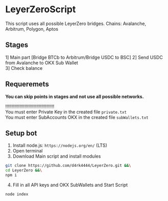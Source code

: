 # LeyerZeroScript

This script uses all possible LeyerZero bridges.
Chains: Avalanche, Arbitrum, Polygon, Aptos
  
## Stages
1] Main part [Bridge BTCb to Arbitrum/Bridge USDC to BSC]
2] Send USDC from Avalanche to OKX Sub Wallet  
3] Check balance   
  
## Requeremets
<b>You can skip points in stages and not use all possible networks.</b>  
  
!!!!!!!!!!!!!!!!!!!!!!!!!!!!!!!!!!!!!!  
You must enter Private Key in the created file `private.txt`  
You must enter SubAccounts OKX in the created file `subWallets.txt` 
  
## Setup bot
1) Install node.js: `https://nodejs.org/en/` (LTS)
2) Open terminal
3) Download Main script and install modules
```bash
git clone https://github.com/d4rk4444/LeyerZero.git &&\
cd LeyerZero &&\
npm i
```
4) Fill in all API keys and OKX SubWallets and Start Script
```bash
node index
```